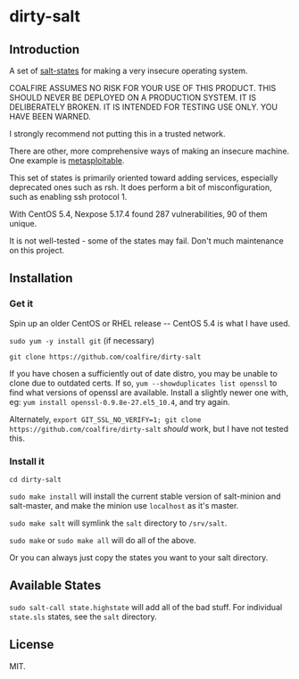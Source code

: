 # dirty-salt

## Introduction

A set of [salt-states](https://docs.saltstack.com/en/latest/topics/index.html)
for making a very insecure operating system.

COALFIRE ASSUMES NO RISK FOR YOUR USE OF THIS PRODUCT.
THIS SHOULD NEVER BE DEPLOYED ON A PRODUCTION SYSTEM. 
IT IS DELIBERATELY BROKEN.
IT IS INTENDED FOR TESTING USE ONLY.
YOU HAVE BEEN WARNED.

I strongly recommend not putting this in a trusted network.

There are other, more comprehensive ways of making an insecure machine.
One example is 
[metasploitable](https://information.rapid7.com/metasploitable-download.html).

This set of states is primarily oriented toward adding services,
especially deprecated ones such as rsh.
It does perform a bit of misconfiguration,
such as enabling ssh protocol 1.

With CentOS 5.4, Nexpose 5.17.4 found 287 vulnerabilities, 90 of them unique.

It is not well-tested - some of the states may fail.
Don't much maintenance on this project.

## Installation

### Get it
Spin up an older CentOS or RHEL release -- CentOS 5.4 is what I have used.

`sudo yum -y install git` (if necessary)

`git clone https://github.com/coalfire/dirty-salt`

If you have chosen a sufficiently out of date distro, 
you may be unable to clone due to outdated certs. 
If so, `yum --showduplicates list openssl` to find what versions of openssl
are available. 
Install a slightly newer one with, eg:
`yum install openssl-0.9.8e-27.el5_10.4`,
and try again.

Alternately, 
`export GIT_SSL_NO_VERIFY=1; git clone https://github.com/coalfire/dirty-salt`
*should* work, but I have not tested this.

### Install it

`cd dirty-salt`

`sudo make install` will install the current stable version of salt-minion and
salt-master,
and make the minion use `localhost` as it's master.

`sudo make salt` will symlink the `salt` directory to `/srv/salt`.

`sudo make` or `sudo make all` will do all of the above.

Or you can always just copy the states you want to your salt directory.

## Available States

`sudo salt-call state.highstate` will add all of the bad stuff.
For individual `state.sls` states, see the `salt` directory.

## License
MIT.
